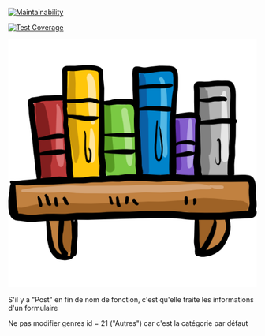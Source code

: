 
[![Maintainability](https://api.codeclimate.com/v1/badges/dff02cca6c1bcc6bb063/maintainability)](https://codeclimate.com/github/HeleneGreat/bookshelf-corner/maintainability)

[![Test Coverage](https://api.codeclimate.com/v1/badges/dff02cca6c1bcc6bb063/test_coverage)](https://codeclimate.com/github/HeleneGreat/bookshelf-corner/test_coverage)


<div align=center>
  <img src="./App/Public/Front/images/bookshelf.png">
  </div>


S'il y a "Post" en fin de nom de fonction, c'est qu'elle traite les informations d'un formulaire


Ne pas modifier genres id = 21 ("Autres") car c'est la catégorie par défaut